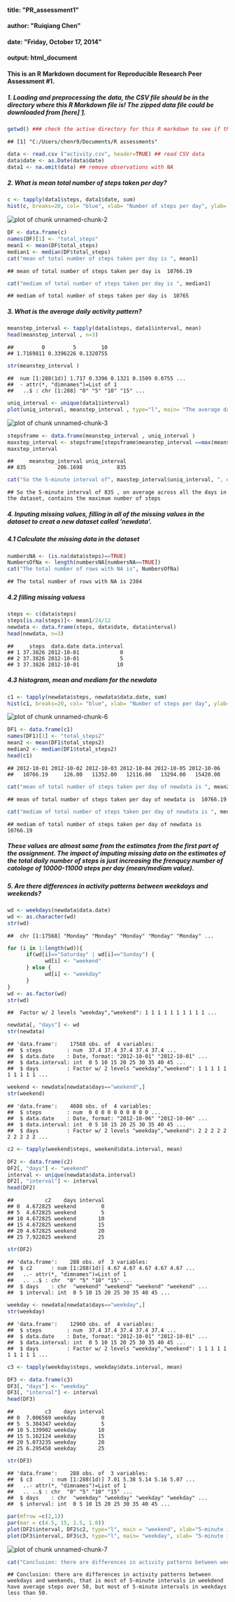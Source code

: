 
#### title: "PR_assessment1"
#### author: "Ruiqiang Chen"
#### date: "Friday, October 17, 2014"
#### output: html_document

#### This is an R Markdown document for Reproducible Research Peer Assessment #1.

##### 1. Loading and preprocessing the data, the CSV file should be in the directory where this R Markdown file is! The zipped data file could be downloaded from [here] [1]. 
[1]: https://d396qusza40orc.cloudfront.net/repdata%2Fdata%2Factivity.zip "here"


```r
getwd() ### check the active directory for this R markdown to see if the CSV there. 
```

```
## [1] "C:/Users/chenr9/Documents/R assessments"
```

```r
data <- read.csv ("activity.csv", header=TRUE) ## read CSV data
data$date <- as.Date(data$date)
data1 <- na.omit(data) ## remove observations with NA
```

##### 2. What is mean total number of steps taken per day?


```r
c <- tapply(data1$steps, data1$date, sum)
hist(c, breaks=20, col= "blue", xlab= "Number of steps per day", ylab= "Frequency", main = "Distribution of number of steps taken each day")
```

![plot of chunk unnamed-chunk-2](figure/unnamed-chunk-2-1.png) 

```r
DF <- data.frame(c)
names(DF)[1] <- "total_steps"
mean1 <- mean(DF$total_steps)
median1 <- median(DF$total_steps)
cat("mean of total number of steps taken per day is ", mean1)
```

```
## mean of total number of steps taken per day is  10766.19
```

```r
cat("mediam of total number of steps taken per day is ", median1)
```

```
## mediam of total number of steps taken per day is  10765
```


##### 3. What is the average daily activity pattern? 



```r
meanstep_interval <- tapply(data1$steps, data1$interval, mean)
head(meanstep_interval , n=3)
```

```
##         0         5        10 
## 1.7169811 0.3396226 0.1320755
```

```r
str(meanstep_interval )
```

```
##  num [1:288(1d)] 1.717 0.3396 0.1321 0.1509 0.0755 ...
##  - attr(*, "dimnames")=List of 1
##   ..$ : chr [1:288] "0" "5" "10" "15" ...
```

```r
uniq_interval <- unique(data1$interval)
plot(uniq_interval, meanstep_interval , type="l", main= "The average daily activity pattern", xlab= "5-minute interval", ylab= "Nubmer of steps", col="blue")
```

![plot of chunk unnamed-chunk-3](figure/unnamed-chunk-3-1.png) 

```r
stepsframe <- data.frame(meanstep_interval , uniq_interval )
maxstep_interval <- stepsframe[stepsframe$meanstep_interval ==max(meanstep_interval ), ]
maxstep_interval
```

```
##     meanstep_interval uniq_interval
## 835          206.1698           835
```

```r
cat("So the 5-minute interval of", maxstep_interval$uniq_interval, ", on average across all the days in the dataset, contains the maximum number of steps ")
```

```
## So the 5-minute interval of 835 , on average across all the days in the dataset, contains the maximum number of steps
```

##### 4. Inputing missing values, filling in all of the missing values in the dataset to creat a new dataset called 'newdata'.
#####    4.1 Calculate the missing data in the dataset


```r
numbersNA <- (is.na(data$steps)==TRUE)
NumbersOfNa <- length(numbersNA[numbersNA==TRUE])
cat("The total number of rows with NA is", NumbersOfNa)
```

```
## The total number of rows with NA is 2304
```

#####    4.2 filling missing valuess


```r
steps <- c(data$steps)
steps[is.na(steps)]<- mean1/24/12
newdata <- data.frame(steps, data$date, data$interval)
head(newdata, n=3)
```

```
##     steps  data.date data.interval
## 1 37.3826 2012-10-01             0
## 2 37.3826 2012-10-01             5
## 3 37.3826 2012-10-01            10
```
#####    4.3 histogram, mean and mediam for the newdata

```r
c1 <- tapply(newdata$steps, newdata$data.date, sum)
hist(c1, breaks=20, col= "blue", xlab= "Number of steps per day", ylab= "Frequency", main = "Total number of steps taken each day for newdata")
```

![plot of chunk unnamed-chunk-6](figure/unnamed-chunk-6-1.png) 

```r
DF1 <- data.frame(c1)
names(DF1)[1] <- "total_steps2"
mean2 <- mean(DF1$total_steps2)
median2 <- median(DF1$total_steps2)
head(c1)
```

```
## 2012-10-01 2012-10-02 2012-10-03 2012-10-04 2012-10-05 2012-10-06 
##   10766.19     126.00   11352.00   12116.00   13294.00   15420.00
```

```r
cat("mean of total number of steps taken per day of newdata is ", mean2)
```

```
## mean of total number of steps taken per day of newdata is  10766.19
```

```r
cat("mediam of total number of steps taken per day of newdata is ", median2)
```

```
## mediam of total number of steps taken per day of newdata is  10766.19
```
##### These values are almost same from the estimates from the first part of the assignment. The impact of imputing missing data on the estimates of the total daily number of steps is just increasing the frenqucy number of catologe of 10000-11000 steps per day (mean/mediam value).

##### 5. Are there differences in activity patterns between weekdays and weekends?

```r
wd <- weekdays(newdata$data.date)
wd <- as.character(wd)
str(wd)
```

```
##  chr [1:17568] "Monday" "Monday" "Monday" "Monday" "Monday" ...
```

```r
for (i in 1:length(wd)){
      if(wd[i]=="Saturday" | wd[i]=="Sunday") {
            wd[i] <- "weekend"
      } else {
            wd[i] <- "weekday"
      }
}
wd <- as.factor(wd)
str(wd)
```

```
##  Factor w/ 2 levels "weekday","weekend": 1 1 1 1 1 1 1 1 1 1 ...
```

```r
newdata[, "days"] <- wd
str(newdata)
```

```
## 'data.frame':	17568 obs. of  4 variables:
##  $ steps        : num  37.4 37.4 37.4 37.4 37.4 ...
##  $ data.date    : Date, format: "2012-10-01" "2012-10-01" ...
##  $ data.interval: int  0 5 10 15 20 25 30 35 40 45 ...
##  $ days         : Factor w/ 2 levels "weekday","weekend": 1 1 1 1 1 1 1 1 1 1 ...
```

```r
weekend <- newdata[newdata$days=="weekend",]
str(weekend)
```

```
## 'data.frame':	4608 obs. of  4 variables:
##  $ steps        : num  0 0 0 0 0 0 0 0 0 0 ...
##  $ data.date    : Date, format: "2012-10-06" "2012-10-06" ...
##  $ data.interval: int  0 5 10 15 20 25 30 35 40 45 ...
##  $ days         : Factor w/ 2 levels "weekday","weekend": 2 2 2 2 2 2 2 2 2 2 ...
```

```r
c2 <- tapply(weekend$steps, weekend$data.interval, mean)

DF2 <- data.frame(c2)
DF2[, "days"] <- "weekend"
interval <- unique(newdata$data.interval)
DF2[, "interval"] <- interval
head(DF2)
```

```
##          c2    days interval
## 0  4.672825 weekend        0
## 5  4.672825 weekend        5
## 10 4.672825 weekend       10
## 15 4.672825 weekend       15
## 20 4.672825 weekend       20
## 25 7.922825 weekend       25
```

```r
str(DF2)
```

```
## 'data.frame':	288 obs. of  3 variables:
##  $ c2      : num [1:288(1d)] 4.67 4.67 4.67 4.67 4.67 ...
##   ..- attr(*, "dimnames")=List of 1
##   .. ..$ : chr  "0" "5" "10" "15" ...
##  $ days    : chr  "weekend" "weekend" "weekend" "weekend" ...
##  $ interval: int  0 5 10 15 20 25 30 35 40 45 ...
```

```r
weekday <- newdata[newdata$days=="weekday",]
str(weekday)
```

```
## 'data.frame':	12960 obs. of  4 variables:
##  $ steps        : num  37.4 37.4 37.4 37.4 37.4 ...
##  $ data.date    : Date, format: "2012-10-01" "2012-10-01" ...
##  $ data.interval: int  0 5 10 15 20 25 30 35 40 45 ...
##  $ days         : Factor w/ 2 levels "weekday","weekend": 1 1 1 1 1 1 1 1 1 1 ...
```

```r
c3 <- tapply(weekday$steps, weekday$data.interval, mean)

DF3 <- data.frame(c3)
DF3[, "days"] <- "weekday"
DF3[, "interval"] <- interval
head(DF3)
```

```
##          c3    days interval
## 0  7.006569 weekday        0
## 5  5.384347 weekday        5
## 10 5.139902 weekday       10
## 15 5.162124 weekday       15
## 20 5.073235 weekday       20
## 25 6.295458 weekday       25
```

```r
str(DF3)
```

```
## 'data.frame':	288 obs. of  3 variables:
##  $ c3      : num [1:288(1d)] 7.01 5.38 5.14 5.16 5.07 ...
##   ..- attr(*, "dimnames")=List of 1
##   .. ..$ : chr  "0" "5" "10" "15" ...
##  $ days    : chr  "weekday" "weekday" "weekday" "weekday" ...
##  $ interval: int  0 5 10 15 20 25 30 35 40 45 ...
```

```r
par(mfrow =c(2,1))
par(mar = c(4.5, 15, 1.5, 1.0))
plot(DF2$interval, DF2$c2, type="l", main = "weekend", xlab="5-minute interval", ylab="Nubmer of steps", col="blue")
plot(DF3$interval, DF3$c3, type="l", main= "weekday", xlab= "5-minute interval", ylab= "Nubmer of steps", col="red")
```

![plot of chunk unnamed-chunk-7](figure/unnamed-chunk-7-1.png) 

```r
cat("Conclusion: there are differences in activity patterns between weekdays and weekends, that is most of 5-minute intervals in weekdend have average steps over 50, but most of 5-minute intervals in weekdays less than 50. ")
```

```
## Conclusion: there are differences in activity patterns between weekdays and weekends, that is most of 5-minute intervals in weekdend have average steps over 50, but most of 5-minute intervals in weekdays less than 50.
```

